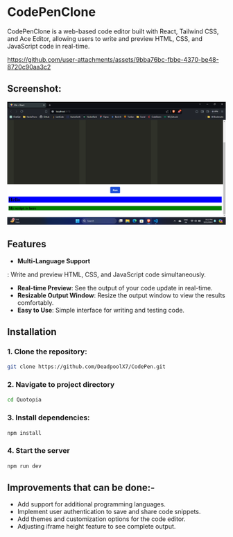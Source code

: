 # CodePenClone

CodePenClone is a web-based code editor built with React, Tailwind CSS, and Ace Editor, allowing users to write and preview HTML, CSS, and JavaScript code in real-time.

https://github.com/user-attachments/assets/9bba76bc-fbbe-4370-be48-8720c90aa3c2

## Screenshot:

![CodePenClone Screenshot](https://github.com/DeadpoolX7/CodePen/blob/main/Quotopia/Screenshot%20(3).png)

## Features

- **Multi-Language Support**

: Write and preview HTML, CSS, and JavaScript code simultaneously.
- **Real-time Preview**: See the output of your code update in real-time.
- **Resizable Output Window**: Resize the output window to view the results comfortably.
- **Easy to Use**: Simple interface for writing and testing code.

## Installation

### 1. Clone the repository:

   ```bash
   git clone https://github.com/DeadpoolX7/CodePen.git
```
### 2. Navigate to project directory

```bash
cd Quotopia
```

### 3. Install dependencies:
```bash
npm install
```
### 4. Start the server
``` bash
npm run dev
 ```

## Improvements that can be done:-
* Add support for additional programming languages.
* Implement user authentication to save and share code snippets.
* Add themes and customization options for the code editor.
* Adjusting iframe height feature to see complete output.

